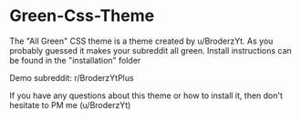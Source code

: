 # Green-Css-Theme

The "All Green" CSS theme is a theme created by u/BroderzYt. As you probably guessed it makes your subreddit all green. Install instructions can be found in the "installation" folder

Demo subreddit: r/BroderzYtPlus

If you have any questions about this theme or how to install it, then don't hesitate to PM me (u/BroderzYt)
